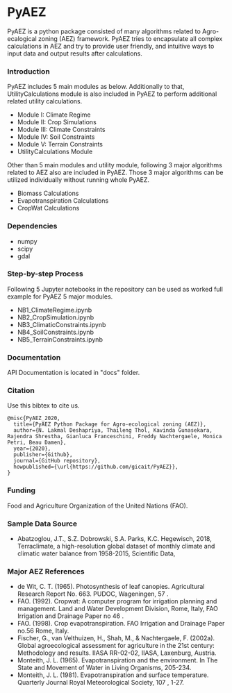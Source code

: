 # PyAEZ
PyAEZ is a python package consisted of many algorithms related to Agro-ecalogical zoning (AEZ) framework. PyAEZ tries to encapsulate all complex calculations in AEZ and try to provide user friendly, and intuitive ways to input data and output results after calculations.

### Introduction
PyAEZ includes 5 main modules as below. Additionally to that, UtilityCalculations module is also included in PyAEZ to perform additional related utility calculations.

* Module I: Climate Regime
* Module II: Crop Simulations
* Module III: Climate Constraints
* Module IV: Soil Constraints
* Module V: Terrain Constraints
* UtilityCalculations Module

Other than 5 main modules and utility module, following 3 major algorithms related to AEZ also are included in PyAEZ. Those 3 major algorithms can be utilized individually without running whole PyAEZ.

* Biomass Calculations
* Evapotranspiration Calculations
* CropWat Calculations

### Dependencies
* numpy
* scipy
* gdal

### Step-by-step Process
Following 5 Jupyter notebooks in the repository can be used as worked full example for PyAEZ 5 major modules.
* NB1_ClimateRegime.ipynb
* NB2_CropSimulation.ipynb
* NB3_ClimaticConstraints.ipynb
* NB4_SoilConstraints.ipynb
* NB5_TerrainConstraints.ipynb

### Documentation
API Documentation is located in "docs" folder.

### Citation
Use this bibtex to cite us.
```
@misc{PyAEZ_2020,
  title={PyAEZ Python Package for Agro-ecological zoning (AEZ)},
  author={N. Lakmal Deshapriya, Thaileng Thol, Kavinda Gunasekara, Rajendra Shrestha, Gianluca Franceschini, Freddy Nachtergaele, Monica Petri, Beau Damen},
  year={2020},
  publisher={Github},
  journal={GitHub repository},
  howpublished={\url{https://github.com/gicait/PyAEZ}},
}
```

### Funding
Food and Agriculture Organization of the United Nations (FAO).

### Sample Data Source
* Abatzoglou, J.T., S.Z. Dobrowski, S.A. Parks, K.C. Hegewisch, 2018, Terraclimate, a high-resolution global dataset of monthly climate and climatic water balance from 1958-2015, Scientific Data,

### Major AEZ References
* de Wit, C. T. (1965). Photosynthesis of leaf canopies. Agricultural Research Report No. 663. PUDOC, Wageningen, 57 .
* FAO. (1992). Cropwat: A computer program for irrigation planning and management. Land and Water Development Division, Rome, Italy, FAO Irrigation and Drainage Paper no 46 .
* FAO. (1998). Crop evapotranspiration. FAO Irrigation and Drainage Paper no.56 Rome, Italy.
* Fischer, G., van Velthuizen, H., Shah, M., & Nachtergaele, F. (2002a). Global agroecological assessment for agriculture in the 21st century: Methodology and results. IIASA RR-02-02, IIASA, Laxenburg, Austria.
* Monteith, J. L. (1965). Evapotranspiration and the environment. In The State and Movement of Water in Living Organisms, 205-234.
* Monteith, J. L. (1981). Evapotranspiration and surface temperature. Quarterly Journal Royal Meteorological Society, 107 , 1-27.
